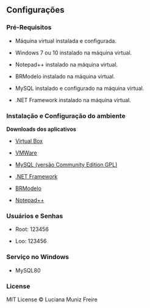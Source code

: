 ## Configurações

### Pré-Requisitos

* Máquina virtual instalada e configurada.

* Windows 7 ou 10 instalado na máquina virtual.

* Notepad++ instalado na máquina virtual.

* BRModelo instalado na máquina virtual.

* MySQL instalado e configurado na máquina virtual.

* .NET Framework instalado na máquina virtual.


### Instalação e Configuração do ambiente

**Downloads dos aplicativos**

* [Virtual Box](https://www.virtualbox.org/wiki/Downloads)

* [VMWare](https://www.vmware.com/br/download.html)

* [MySQL (versão Community Edition GPL)](https://www.mysql.com/downloads/)

* [.NET Framework](https://www.microsoft.com/pt-br/download/details.aspx?id=42642/)

* [BRModelo](https://www.baixaki.com.br/download/brmodelo.htm/)

* [Notepad++](https://notepad-plus-plus.org/download/v6.7.7.html/)


### Usuários e Senhas

* Root: 123456

* Loo: 123456


### Serviço no Windows

* MySQL80


### License

MIT License © Luciana Muniz Freire
